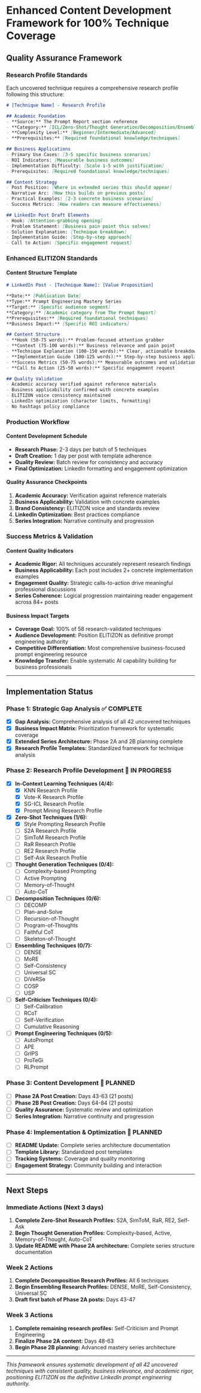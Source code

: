 # Enhanced Content Development Framework for 100% Technique Coverage

## Quality Assurance Framework

### **Research Profile Standards**

Each uncovered technique requires a comprehensive research profile following this structure:

```markdown
# [Technique Name] - Research Profile

## Academic Foundation
- **Source:** The Prompt Report section reference
- **Category:** [ICL/Zero-Shot/Thought Generation/Decomposition/Ensembling/Self-Criticism/Prompt Engineering]
- **Complexity Level:** [Beginner/Intermediate/Advanced]
- **Prerequisites:** [Required foundational knowledge/techniques]

## Business Applications
- Primary Use Cases: [3-5 specific business scenarios]
- ROI Indicators: [Measurable business outcomes]
- Implementation Difficulty: [Scale 1-5 with justification]
- Prerequisites: [Required foundational knowledge/techniques]

## Content Strategy
- Post Position: [Where in extended series this should appear]
- Narrative Arc: [How this builds on previous posts]
- Practical Examples: [2-3 concrete business scenarios]
- Success Metrics: [How readers can measure effectiveness]

## LinkedIn Post Draft Elements
- Hook: [Attention-grabbing opening]
- Problem Statement: [Business pain point this solves]
- Solution Explanation: [Technique breakdown]
- Implementation Guide: [Step-by-step approach]
- Call to Action: [Specific engagement request]
```

### **Enhanced ELITIZON Standards**

#### **Content Structure Template**
```markdown
# LinkedIn Post - [Technique Name]: [Value Proposition]

**Date:** [Publication Date]  
**Type:** Prompt Engineering Mastery Series  
**Target:** [Specific audience segment]  
**Category:** [Academic category from The Prompt Report]  
**Prerequisites:** [Required foundational techniques]  
**Business Impact:** [Specific ROI indicators]  

## Content Structure
- **Hook (50-75 words):** Problem-focused attention grabber
- **Context (75-100 words):** Business relevance and pain point
- **Technique Explanation (100-150 words):** Clear, actionable breakdown
- **Implementation Guide (100-125 words):** Step-by-step business application
- **Success Metrics (50-75 words):** Measurable outcomes and validation
- **Call to Action (25-50 words):** Specific engagement request

## Quality Validation
- Academic accuracy verified against reference materials
- Business applicability confirmed with concrete examples
- ELITIZON voice consistency maintained
- LinkedIn optimization (character limits, formatting)
- No hashtags policy compliance
```

### **Production Workflow**

#### **Content Development Schedule**
- **Research Phase:** 2-3 days per batch of 5 techniques
- **Draft Creation:** 1 day per post with template adherence
- **Quality Review:** Batch review for consistency and accuracy
- **Final Optimization:** LinkedIn formatting and engagement optimization

#### **Quality Assurance Checkpoints**
1. **Academic Accuracy:** Verification against reference materials
2. **Business Applicability:** Validation with concrete examples
3. **Brand Consistency:** ELITIZON voice and standards review
4. **LinkedIn Optimization:** Best practices compliance
5. **Series Integration:** Narrative continuity and progression

### **Success Metrics & Validation**

#### **Content Quality Indicators**
- **Academic Rigor:** All techniques accurately represent research findings
- **Business Applicability:** Each post includes 2+ concrete implementation examples
- **Engagement Quality:** Strategic calls-to-action drive meaningful professional discussions
- **Series Coherence:** Logical progression maintaining reader engagement across 84+ posts

#### **Business Impact Targets**
- **Coverage Goal:** 100% of 58 research-validated techniques
- **Audience Development:** Position ELITIZON as definitive prompt engineering authority
- **Competitive Differentiation:** Most comprehensive business-focused prompt engineering resource
- **Knowledge Transfer:** Enable systematic AI capability building for business professionals

---

## Implementation Status

### **Phase 1: Strategic Gap Analysis ✅ COMPLETE**
- [x] **Gap Analysis:** Comprehensive analysis of all 42 uncovered techniques
- [x] **Business Impact Matrix:** Prioritization framework for systematic coverage
- [x] **Extended Series Architecture:** Phase 2A and 2B planning complete
- [x] **Research Profile Templates:** Standardized framework for technique analysis

### **Phase 2: Research Profile Development 🚧 IN PROGRESS**
- [x] **In-Context Learning Techniques (4/4):**
  - [x] KNN Research Profile
  - [x] Vote-K Research Profile  
  - [x] SG-ICL Research Profile
  - [x] Prompt Mining Research Profile
- [x] **Zero-Shot Techniques (1/6):**
  - [x] Style Prompting Research Profile
  - [ ] S2A Research Profile
  - [ ] SimToM Research Profile
  - [ ] RaR Research Profile
  - [ ] RE2 Research Profile
  - [ ] Self-Ask Research Profile
- [ ] **Thought Generation Techniques (0/4):**
  - [ ] Complexity-based Prompting
  - [ ] Active Prompting
  - [ ] Memory-of-Thought
  - [ ] Auto-CoT
- [ ] **Decomposition Techniques (0/6):**
  - [ ] DECOMP
  - [ ] Plan-and-Solve
  - [ ] Recursion-of-Thought
  - [ ] Program-of-Thoughts
  - [ ] Faithful CoT
  - [ ] Skeleton-of-Thought
- [ ] **Ensembling Techniques (0/7):**
  - [ ] DENSE
  - [ ] MoRE
  - [ ] Self-Consistency
  - [ ] Universal SC
  - [ ] DiVeRSe
  - [ ] COSP
  - [ ] USP
- [ ] **Self-Criticism Techniques (0/4):**
  - [ ] Self-Calibration
  - [ ] RCoT
  - [ ] Self-Verification
  - [ ] Cumulative Reasoning
- [ ] **Prompt Engineering Techniques (0/5):**
  - [ ] AutoPrompt
  - [ ] APE
  - [ ] GrIPS
  - [ ] ProTeGi
  - [ ] RLPrompt

### **Phase 3: Content Development 🎯 PLANNED**
- [ ] **Phase 2A Post Creation:** Days 43-63 (21 posts)
- [ ] **Phase 2B Post Creation:** Days 64-84 (21 posts)
- [ ] **Quality Assurance:** Systematic review and optimization
- [ ] **Series Integration:** Narrative continuity and progression

### **Phase 4: Implementation & Optimization 🎯 PLANNED**
- [ ] **README Update:** Complete series architecture documentation
- [ ] **Template Library:** Standardized post templates
- [ ] **Tracking Systems:** Coverage and quality monitoring
- [ ] **Engagement Strategy:** Community building and interaction

---

## Next Steps

### **Immediate Actions (Next 3 days)**
1. **Complete Zero-Shot Research Profiles:** S2A, SimToM, RaR, RE2, Self-Ask
2. **Begin Thought Generation Profiles:** Complexity-based, Active, Memory-of-Thought, Auto-CoT
3. **Update README with Phase 2A architecture:** Complete series structure documentation

### **Week 2 Actions**
1. **Complete Decomposition Research Profiles:** All 6 techniques
2. **Begin Ensembling Research Profiles:** DENSE, MoRE, Self-Consistency, Universal SC
3. **Draft first batch of Phase 2A posts:** Days 43-47

### **Week 3 Actions**
1. **Complete remaining research profiles:** Self-Criticism and Prompt Engineering
2. **Finalize Phase 2A content:** Days 48-63
3. **Begin Phase 2B planning:** Advanced mastery series architecture

---

*This framework ensures systematic development of all 42 uncovered techniques with consistent quality, business relevance, and academic rigor, positioning ELITIZON as the definitive LinkedIn prompt engineering authority.*